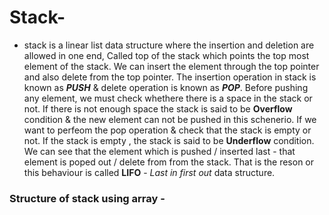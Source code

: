 # Stack- 
- stack is a linear list data structure where the insertion and deletion are allowed in one end, Called top of the stack which points the top most element of the stack. We can insert the element through the top pointer and also delete from the top pointer.
The insertion operation in stack is known as ***PUSH*** & delete operation is known as ***POP***. Before pushing any element, we must check whethere there is a space in the stack or not. If there is not enough space the stack is said to be **Overflow** condition & the new element can not be pushed in this schenerio. If we want to perfeom the pop operation & check that the stack is empty or not. If the stack is empty , the stack is said to be **Underflow** condition.
We can see that the element which is pushed / inserted last - that element is poped out / delete from from the stack. That is the reson or this behaviour is called **LIFO** - *Last in first out* data structure.

### Structure of stack using array -
